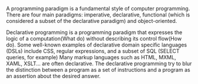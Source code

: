 A programming paradigm is a fundamental style of computer programming. There are four main paradigms: imperative, declarative, functional 
(which is considered a subset of the declarative paradigm) and object-oriented.

Declarative programming is a programming paradigm that expresses the logic of a computation(What do) without describing its
control flow(How do). Some well-known examples of declarative domain specific languages (DSLs) include CSS, regular expressions, and
a subset of SQL (SELECT queries, for example) Many markup languages such as HTML, MXML, XAML, XSLT... are often declarative. 
The declarative programming try to blur the distinction between a program as a set of instructions and a program as an assertion about
the desired answer.
